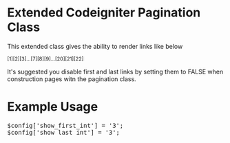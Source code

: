 <h1>Extended Codeigniter Pagination Class</h1>
<p>This extended class gives the ability to render links like below</p>
<small>[1][2][3]...[7][8][9]...[20][21][22]</small>
<p>It's suggested you disable first and last links by setting them to FALSE when construction pages witn the pagination class.</p>

<h1>Example Usage</h1>
<pre>
$config['show_first_int'] = '3';
$config['show_last_int'] = '3';
</pre>